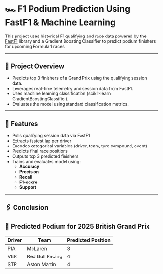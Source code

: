 # 🏎️ F1 Podium Prediction Using FastF1 & Machine Learning

This project uses historical F1 qualifying and race data powered by the [FastF1](https://theoehrly.github.io/Fast-F1/) library and a Gradient Boosting Classifier to predict podium finishers for upcoming Formula 1 races.

---

## 📌 Project Overview

- Predicts top 3 finishers of a Grand Prix using the qualifying session data.
- Leverages real-time telemetry and session data from FastF1.
- Uses machine learning classification (scikit-learn GradientBoostingClassifier).
- Evaluates the model using standard classification metrics.

---

## 🚀 Features

- Pulls qualifying session data via FastF1
- Extracts fastest lap per driver
- Encodes categorical variables (driver, team, tyre compound, event)
- Predicts final race positions
- Outputs top 3 predicted finishers
- Trains and evaluates model using:
  - **Accuracy**
  - **Precision**
  - **Recall**
  - **F1-score**
  - **Support**
 
  
---
## 🖇 Conclusion
## 🏁 Predicted Podium for 2025 British Grand Prix

| Driver | Team              | Predicted Position |
|--------|-------------------|--------------------|
| PIA    | McLaren           | 3                  |
| VER    | Red Bull Racing   | 4                  |
| STR    | Aston Martin      | 4                  |



